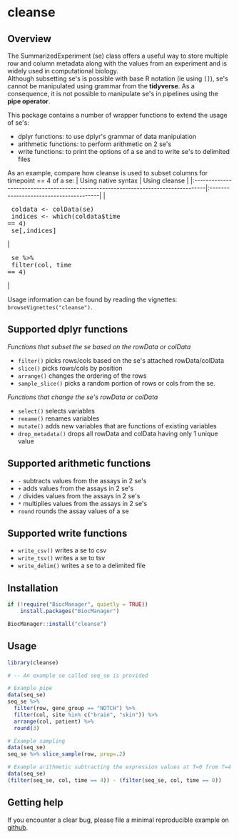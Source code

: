 
# cleanse

## Overview

The SummarizedExperiment (se) class offers a useful way to store multiple row 
and column metadata along with the values from an experiment and is widely used 
in computational biology.  
Although subsetting se's is possible with base R notation (ie using `[]`), 
se's cannot be manipulated using grammar from the **tidyverse**. As a 
consequence, it is not possible to manipulate se's in pipelines using the
**pipe operator**.

This package contains a number of wrapper functions to extend the usage of se's:
- dplyr functions: to use dplyr's grammar of data manipulation
- arithmetic functions: to perform arithmetic on 2 se's
- write functions: to print the options of a se and to write se's to delimited 
files

As an example, compare how cleanse is used to subset columns for timepoint == 4 of a se:
| Using native syntax                                                               | Using cleanse                          |
|:----------------------------------------------------------------------------------|:---------------------------------------|
| <pre> coldata <- colData(se) <br> indices <- which(coldata$time == 4) <br> se[,indices] </pre> | <pre> se %>% <br>     filter(col, time == 4) </pre> |

Usage information can be found by reading the vignettes: `browseVignettes("cleanse")`.

## Supported dplyr functions

_Functions that subset the se based on the rowData or colData_
  - `filter()` picks rows/cols based on the se's attached rowData/colData
  - `slice()` picks rows/cols by position
  - `arrange()` changes the ordering of the rows
  - `sample_slice()` picks a random portion of rows or cols from the se.

_Functions that change the se's rowData or colData_
- `select()` selects variables
- `rename()` renames variables
- `mutate()` adds new variables that are functions of existing variables
- `drop_metadata()` drops all rowData and colData having only 1 unique value

## Supported arithmetic functions

  - `-` subtracts values from the assays in 2 se's
  - `+` adds values from the assays in 2 se's
  - `/` divides values from the assays in 2 se's
  - `*` multiplies values from the assays in 2 se's
  - `round` rounds the assay values of a se

## Supported write functions

  - `write_csv()` writes a se to csv
  - `write_tsv()` writes a se to tsv
  - `write_delim()` writes a se to a delimited file

## Installation
``` r
if (!require("BiocManager", quietly = TRUE))
    install.packages("BiocManager")

BiocManager::install("cleanse")
```

## Usage
``` r
library(cleanse)

# -- An example se called seq_se is provided

# Example pipe
data(seq_se)
seq_se %>%
  filter(row, gene_group == "NOTCH") %>%
  filter(col, site %in% c("brain", "skin")) %>%
  arrange(col, patient) %>%
  round(3)

# Example sampling
data(seq_se)
seq_se %>% slice_sample(row, prop=.2)

# Example arithmetic subtracting the expression values at T=0 from T=4
data(seq_se)
(filter(seq_se, col, time == 4)) - (filter(seq_se, col, time == 0))
```

## Getting help

If you encounter a clear bug, please file a minimal reproducible example
on [github](https://github.com/martijnvanattekum/cleanse/issues).
